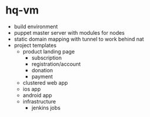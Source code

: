 # hq-vm

* build environment
* puppet master server with modules for nodes
* static domain mapping with tunnel to work behind nat
* project templates
  * product landing page
    * subscription 
    * registration/account
    * donation
    * payment
  * clustered web app
  * ios app
  * android app
  * infrastructure
    * jenkins jobs


